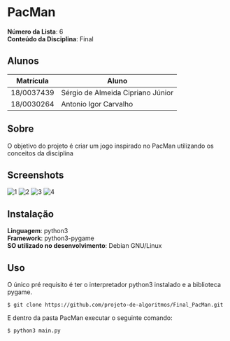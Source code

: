 # PacMan

**Número da Lista**: 6<br>
**Conteúdo da Disciplina**: Final<br>

## Alunos
|Matrícula | Aluno |
| -- | -- |
| 18/0037439  |  Sérgio de Almeida Cipriano Júnior |
| 18/0030264  |  Antonio Igor Carvalho |

## Sobre 
O objetivo do projeto é criar um jogo inspirado no PacMan utilizando os conceitos da
disciplina

## Screenshots
![1](https://user-images.githubusercontent.com/78360676/117893024-0c84da00-b290-11eb-9deb-2c91ec21f507.jpg)
![2](https://user-images.githubusercontent.com/78360676/117893030-0db60700-b290-11eb-8d2e-6f8d0b8bad9d.jpg)
![3](https://user-images.githubusercontent.com/78360676/117893037-0f7fca80-b290-11eb-893b-8502f8d7ed2f.jpg)
![4](https://user-images.githubusercontent.com/78360676/117893044-10b0f780-b290-11eb-96e6-46033083368a.jpg)


## Instalação 
**Linguagem**: python3
<br />**Framework**: python3-pygame
<br />**SO utilizado no desenvolvimento**: Debian GNU/Linux

## Uso 
O único pré requisito é ter o interpretador python3 instalado e a biblioteca pygame.

```
$ git clone https://github.com/projeto-de-algoritmos/Final_PacMan.git
```
E dentro da pasta PacMan executar o seguinte comando:
```
$ python3 main.py
```

